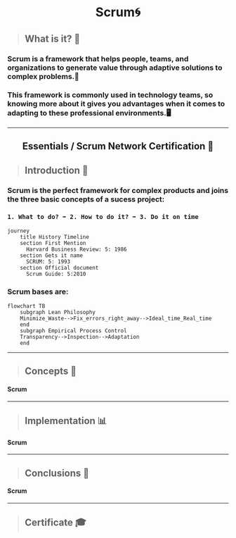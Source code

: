 <h1 align="center"> Scrum🌀</h1>

>## What is it? 🤔
### Scrum is a framework that helps people, teams, and organizations to generate value through adaptive solutions to complex problems.💬 
### This framework is commonly used in technology teams, so knowing more about it gives you advantages when it comes to adapting to these professional environments.🖥️
---
<h2 align="center"> Essentials / Scrum Network Certification 📜</h2>

>## Introduction 💾
### Scrum is the perfect framework for complex products and joins the three basic concepts of a sucess project: 
### `1. What to do? ➡️ 2. How to do it? ➡️ 3. Do it on time`

```mermaid
journey
    title History Timeline
    section First Mention
      Harvard Business Review: 5: 1986 
    section Gets it name
      SCRUM: 5: 1993
    section Official document
      Scrum Guide: 5:2010
```
### Scrum bases are:
```mermaid
flowchart TB
    subgraph Lean Philosophy
    Minimize_Waste-->Fix_errors_right_away-->Ideal_time_Real_time
    end
    subgraph Empirical Process Control
    Transparency-->Inspection-->Adaptation
    end
```
---

>## Concepts 🔧
#### Scrum
---

>## Implementation 📊
#### Scrum
---

>## Conclusions 📂
#### Scrum
---

>## Certificate 🎓



